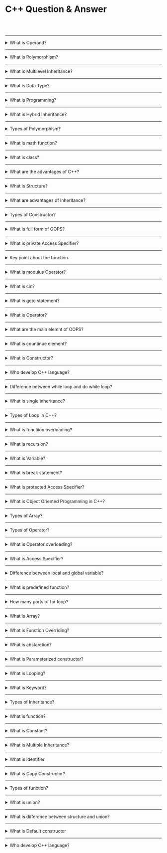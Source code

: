 # C++ Question & Answer
<br><br>

<hr>

<details><summary> What is Operand?</summary>

- The data or variable on which the operation is performed is called `operand`.
- for example:
    `x+y` [Here '+' is an operator, x & y are operand]


</details>

<hr>

<details><summary> What is Polymorphism?</summary>

- It means one name many forms so we can say that in tis type of programming some function is used to perform different kind of operation.
- It is an important part of object oriented programming language.

</details>

<hr>

<details><summary> What is Multilevel Inheritance?</summary>

- When first class is inherited by second class, second class is inherited by third class and so on is called multilevel inheritance.
- In this type of inheritance each derived class is the base class for the next class.
- In this type of inheritance atleast three class are compulsory.

</details>

<hr>

<details><summary> What is Data Type?</summary>

- It is a type of data which is used in the program.
- The data type defines the amount of storage area allocated to variables.
- Example of data types are `int`, `float`, `char` etc.

</details>

<hr>

<details><summary> What is Programming?</summary>

- Programming is a process to write a code to construct an application and the code is called program.

</details>

<hr>

<details><summary> What is Hybrid Inheritance?</summary>

- The combination of two or more than two inheeritance is called hybrid inheritance.
- It can be combination of any two or more than two inheritance (single, multilevel, hierarchical)
- In this type of inheritance at least three class are compulsory.

</details>

<hr>

<details><summary> Types of Polymorphism?</summary>

- Compile Time Polymorphism:
    Function overloading and Operator overloading are the example of Compile Time Polymorphism
- Runtime Polymorphism:
    Function overriding is the example of Runtime Polymorphism

</details>

<hr>

<details><summary> What is math function?</summary>

- It is used to perform the mathematical related operation
- There are many predefine math function in C library
- All the math funnction are predefine in `math.h` header file

</details>

<hr>

<details><summary> What is class?</summary>

- It is a collection of data member function in which data member is the variable and member function is the function used inside class
- It is declared with class keyword
    **For example:** `class Rectangle`
    - Here class is a keyword and Rectangle is the name of class

</details>

<hr>

<details><summary> What are the advantages of C++?</summary>

- C++ is a highly portable language means we can say that the software developed using C++ language can run on any platform
- C++ is an object-oriented programming language which includes the concepts such as classes, objects, inheritance, polymorphism, abstruction, encapsulation
- C++ has the concept of inheritance. Through inheritance, one can eliminate the redundant code and can reuse the existing classes.
- Data hiding helps the programmer to build secure programs so that the program cannot be attacked by the invaders
- It contains a rich function library 

</details>

<hr>

<details><summary> What is Structure?</summary>

- It is a collectio of data of different data type
- It is a user data type
- Data can of `int, float, char, double` etc data type
- We can access the member of structure by making the variable of structure
- struct keyword is used to create a structure

</details>

<hr>

<details><summary>What are advantages of Inheritance? </summary>

- **Code Reuseability:** It means functiion inside base class is shared by all the derieved class
- **Time Saving:** Because there is no need to define existing property (same code) of a class in another class
- **Less Cost:** Because existing code is reused, it leads to less develoment and maintainance costs.
- It helps to reduce code redundancy. 

</details>

<hr>

<details><summary> Types of Constructor?</summary>

There are three types of constructor:
- Default Constructor
- Parameterized Constructor
- Copy Constructor

</details>

<hr>

<details><summary> What is full form of OOPS? </summary>

- Object Oriented Programming System

</details>

<hr>

<details><summary> What is private Access Specifier?</summary>

- It is ussed to hide data memeber and memeber function from other classes
- Private element of a class can be accessed only inside in its own class
- Private element of a class can not be accessed out of that class

</details>

<hr>

<details><summary> Key point about the function.</summary>

There are three key point of function:
- Function Declaration = It is used to declare a function
- Function Definition = It means to write the code to perform a specific task
- Function Calling = It means to call the function to execute the function code

</details>

<hr>

<details><summary> What is modulus Operator?</summary>

- It returns the remainder of a division 
- % symbol is used to calculate modulus
    Example: 16%6=4 because the remainder is 4 when we divide 16 by 6

</details>

<hr>

<details><summary> What is cin?</summary>

- It is a keyword which is used to take user input at runtime
- It is always used with extraction (>>) operator

</details>

<hr>

<details><summary> What is goto statement?</summary>

- It is an user controlled jump statement which is controlled by the user
- It is always used with label

</details>

<hr>

<details><summary> What is Operator?</summary>

- It is a special symbol which is usd to perform the operation like arithmetic, logical etc.
    - for example:
    `x+y`
    Here '+' is an operator, x & y are operand

</details>

<hr>

<details><summary> What are the main elemnt of OOPS?</summary>

There are four main elemnt of OOPS
- Encapsulation
- Abstraction
- Inheritance
- Polymorphism

</details>

<hr>

<details><summary> What is countinue element?</summary>

- It is a keyword which is used to skip the next statement and countinue the loop
- It is mostly used with loop

</details>

<hr>

<details><summary> What is Constructor?</summary>

- It is a special memeber of class that executes when we create the instance (object) of that class. In-other word, we can say that there is no need to call a constructor
- Its name the same as class name
- It has no return type
- It may be parameterized or non-parameterized
- It is used to initialize class level variable

</details>

<hr>

<details><summary> Who develop C++ language?</summary>

- Bjarne Stroustrup

</details>

<hr>

<details><summary>Difference between while loop and do while loop?</summary>

- The difference between while loop and do while loop is that in the case of while loop, if the conditiion is wrong then the body does not execute. But in the case of do while loop, it's body execute at least one time either condition true or false

</details>

<hr>

<details><summary> What is single inheritance?</summary>

- In this type of inheritance only two classes are used in which one is inherited by another

</details>

<hr>

<details><summary> Types of Loop in C++?</summary>

There are there types of loop used in C++
- For loop
- While loop
- Do While loop

</details>

<hr>

<details><summary> What is functiion overloading?</summary>

- The function with same name and differnt parameter is called function overloading.

</details>

<hr>

<details><summary> What is recursion?</summary>

- The process of calling a function by itself is called recursion 

</details>

<hr>

<details><summary> What is Variable?</summary>

- It is a name of storage area which is used to store data or infofrmation
- It always contains last value assigned to it
- Each value most be assigned a specific data type
    - for example:
    `int x=5`
    Here 'x' ia a variable name and its value is 5 

</details>

<hr>

<details><summary> What is break statement?</summary>

- It is a keyword which is used to transfer the control out of the body of loop
- In other word we can say that, it is used to terminate the execution of loop
- It is also used to terminate the processing of a particular case in switch

</details>

<hr>

<details><summary> What is protected Access Specifier? </summary>

- It is approximately same as private but it allows the accessibility of data meeber and memeber function to the child class
- protected is used in the case of inheritance 

</details>

<hr>

<details><summary> What is Object Oriented Programming in C++?</summary>

- Object Oriented Programming (OOP) is a programming language model organize around objects rather than 'actions' and data rather than logic 

</details>

<hr>

<details><summary> Types of Array?</summary>

There are two types of array in C++
- Single Dimension Array
- Multi Dimension Array

</details>

<hr>

<details><summary> Types of Operator?</summary>

- Arithmetic Operators
- Relational Operators
- Logical Operators
- Assignment Operators
- Bitwise Operators
- Increment/Decremnet Operators
- Conditional Operators
- Special Operator

</details>

<hr>

<details><summary> What is Operator overloading?</summary>

- It is a type of polymorphism in which an operator is overloaded to give user define meaning to it
- Overloaded operators are functions with special keyword operator followed by the symbol for the operator being defined
- By using an operator overloading we can change the meaning of operator
- Overloaded operator is used to perform operation on user-define data type  

</details>

<hr>

<details><summary> What is Access Specifier?</summary>

- It is a keyword which is used to provide accessibiliy of data member (variable) and member function (function) of a class
- It is also called access modifier
    for example: public, private, etc

</details>

<hr>

<details><summary> Difference between local and global variable?</summary>

- Gloal variable is defined outside a function but Local vriable is defined inside a function
- Global variable can be accessed anywhere in the program but Local variable can be accessed only withina function 

</details>

<hr>

<details><summary> What is predefined function?</summary>

- The function which is predefined in the library is called prdefined function
- It is also called library function
- Example: printf, scanf, getch. clrscr, etc

</details>

<hr>

<details><summary> How many parts of for loop?</summary>

There are three parts of for loop
- Initialization
- Conditioon
- Increment or Decrement (It is also called 'update')

</details>

<hr>

<details><summary> What is Array?</summary>

- Array is te collection of data of same data type
- It is used to store group of data simultaneously
- It can store data of same data type (means an integer array can only store integer value, character array can only store only character value, and so on)
- We can not fetch data from array directly therefore we use index point
- The indexing of array always start with 0
- Index value is always an integer number
- array maybe of any data type like int, float, char, etc
    - for example:
    `int ar[5]={10,20,30,50,80};`
    Here 'ar' is the name of array and '5' is the size of array means this array can store atmost 5 value

</details>

<hr>

<details><summary> What is Function Overriding?</summary>

- Function with the same name and parameter is called function overriding
- It is not possible to make two function with same name and same parameter ina single class, therefore to implement function overriding derived class is used

</details>

<hr>

<details><summary> What is abstarction?</summary>

- Abstraction = Data hiding
- In otherword, we can say that in this type of programming essential data is shown to the user or outside class and unessential data is hidden
- Members define with a public access specifier are accessible through the program
- Members defined with a private access specifier are not accessible through out the program   

</details>

<hr>

<details><summary> What is Parameterized constructor?</summary>

- The constructor with parameter is called Parameterized constructor

</details>

<hr>

<details><summary> What is Looping?</summary>

- To run the body countinously until a required condition is fufill is called looping

</details>

<hr>

<details><summary> What is Keyword?</summary>

- The word which is predefined in the library is called keyword
- Its functinality is also predefined
- we can not use keyword as variable

</details>

<hr>

<details><summary> Types of Inheritance?</summary>

There are five types of inheritance in C++
- Single Inheritance
- Multiple Inheritance
- Multilevel Inheritance
- Hierarchical Inheritance
- Hybrid Inheritance

</details>

<hr>

<details><summary> What is function?</summary>

- It is a collction of statement that performs a specific task
- It executes when it is called by its name 
- A large program is divided into a number of small building block for simplicity and this building block is called function
- We can cal a function again and again
- The most important features of function is code re-usability
- The C library provides many predefine functions

</details>

<hr>

<details><summary> What is Constant?</summary>

- It refers to a fixeed value (can not be change any instant)
- It is also called Literals
- It can be of any data type like int, float, char etc

</details>

<hr>

<details><summary> What is Multiple Inheritance?</summary>

- When two or more than two classes are inherited by a single class simultaneously is called multiple inheritance
- In otherword, we can say in this type of inheritance Base class may b etwo or more than two but derived class should be one 
- In this type of inheritance atleast three class are compulsory

</details>

<hr>

<details><summary> What is Identifier</summary>

- It is a name of differnt part of programming elements like variable name, method name, etc
- It is a string of alphanumeric characters that begins with alphabet or underscore
    - For example:
    `int x=5;`
    Here 'x' ia a variable or we can say that identifiers

</details>

<hr>

<details><summary> What is Copy Constructor?</summary>

- In this type of constructor one object with parameter is copied into another object so it is called copy constructor

</details>

<hr>

<details><summary> Types of function?</summary>

There are two types of function in C
- Predefined function
- Userdefined function

</details>

<hr>

<details><summary> What is union?</summary>

- It is a collection of data of different data type
- It is a user defined data type
- Dat is of int, char, float, double, etc data type
- We can access the member of union by making the varaible of union
- union keyword is used to create a union
- union can store single value at a time 

</details>

<hr>

<details><summary>What is difference between structure and union?</summary>

- Structure supports multiple value simultaneously but union support only one value at a time because in structure, each variable have its own memory block but in union a single memory block is shared by all variable union. 

</details>

<hr>

<details><summary> What is Default constructor</summary>

- The constructor with no parameter is called default constructor

</details>





















<hr>

<details><summary> Who develop C++ language?</summary>

- Bjarne Stroustrup

</details>



<br><br><br>
